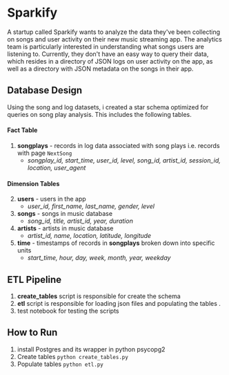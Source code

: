 # Sparkify
A startup called Sparkify wants to analyze the data they've been collecting on songs and user activity on their new music streaming app. The analytics team is particularly interested in understanding what songs users are listening to. Currently, they don't have an easy way to query their data, which resides in a directory of JSON logs on user activity on the app, as well as a directory with JSON metadata on the songs in their app.
## Database Design
Using the song and log datasets, i created a star schema optimized for queries on song play analysis. This includes the following tables.

#### Fact Table

1.  **songplays** - records in log data associated with song plays i.e. records with page `NextSong`
    -   _songplay_id, start_time, user_id, level, song_id, artist_id, session_id, location, user_agent_

#### Dimension Tables

2.  **users** - users in the app
    -   _user_id, first_name, last_name, gender, level_
3.  **songs** - songs in music database
    -   _song_id, title, artist_id, year, duration_
4.  **artists** - artists in music database
    -   _artist_id, name, location, latitude, longitude_
5.  **time** - timestamps of records in **songplays** broken down into specific units
    -   _start_time, hour, day, week, month, year, weekday_
## ETL Pipeline
1.  **create_tables** script is responsible for create the schema 
2.    **etl** script is responsible for loading json files and populating the tables .
3. test notebook for testing the scripts

## How to Run 
1. install Postgres and its wrapper in python psycopg2
2. Create tables   `python create_tables.py`
3.   Populate tables  `python etl.py`
